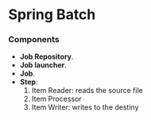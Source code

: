 # Spring Batch


### Components

* **Job Repository**.
* **Job launcher**.
* **Job**.
* **Step**: 
    1. Item Reader: reads the source file
    2. Item Processor
    3. Item Writer: writes to the destiny
